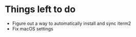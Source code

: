 # Things left to do

- Figure out a way to automatically install and sync iterm2
- Fix macOS settings
